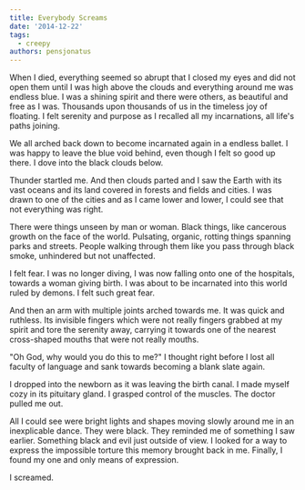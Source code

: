 ```yaml
---
title: Everybody Screams
date: '2014-12-22'
tags:
  - creepy
authors: pensjonatus
---
```


When I died, everything seemed so abrupt that I closed my eyes and did not open
them until I was high above the clouds and everything around me was endless
blue. I was a shining spirit and there were others, as beautiful and free as I
was. Thousands upon thousands of us in the timeless joy of floating. I felt
serenity and purpose as I recalled all my incarnations, all life's paths
joining.

<!-- truncate -->

We all arched back down to become incarnated again in a endless ballet. I was
happy to leave the blue void behind, even though I felt so good up there. I dove
into the black clouds below.

Thunder startled me. And then clouds parted and I saw the Earth with its vast
oceans and its land covered in forests and fields and cities. I was drawn to one
of the cities and as I came lower and lower, I could see that not everything was
right.

There were things unseen by man or woman. Black things, like cancerous growth on
the face of the world. Pulsating, organic, rotting things spanning parks and
streets. People walking through them like you pass through black smoke,
unhindered but not unaffected.

I felt fear. I was no longer diving, I was now falling onto one of the
hospitals, towards a woman giving birth. I was about to be incarnated into this
world ruled by demons. I felt such great fear.

And then an arm with multiple joints arched towards me. It was quick and
ruthless. Its invisible fingers which were not really fingers grabbed at my
spirit and tore the serenity away, carrying it towards one of the nearest
cross-shaped mouths that were not really mouths.

"Oh God, why would you do this to me?" I thought right before I lost all faculty
of language and sank towards becoming a blank slate again.

I dropped into the newborn as it was leaving the birth canal. I made myself cozy
in its pituitary gland. I grasped control of the muscles. The doctor pulled me
out.

All I could see were bright lights and shapes moving slowly around me in an
inexplicable dance. They were black. They reminded me of something I saw
earlier. Something black and evil just outside of view. I looked for a way to
express the impossible torture this memory brought back in me. Finally, I found
my one and only means of expression.

I screamed.
